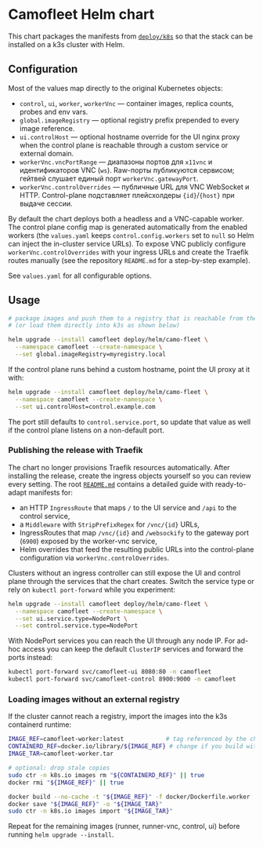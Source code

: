 # Camofleet Helm chart

This chart packages the manifests from [`deploy/k8s`](../k8s) so that the stack can be installed on a
k3s cluster with Helm.

## Configuration

Most of the values map directly to the original Kubernetes objects:

- `control`, `ui`, `worker`, `workerVnc` — container images, replica counts, probes and env vars.
- `global.imageRegistry` — optional registry prefix prepended to every image reference.
- `ui.controlHost` — optional hostname override for the UI nginx proxy when the control plane is
  reachable through a custom service or external domain.
- `workerVnc.vncPortRange` — диапазоны портов для `x11vnc` и идентификаторов VNC (`ws`). Raw-порты
  публикуются сервисом; гейтвей слушает единый порт `workerVnc.gatewayPort`.
- `workerVnc.controlOverrides` — публичные URL для VNC WebSocket и HTTP. Control-plane подставляет
  плейсхолдеры `{id}`/`{host}` при выдаче сессии.

By default the chart deploys both a headless and a VNC-capable worker. The control plane config map
is generated automatically from the enabled workers (the `values.yaml` keeps `control.config.workers`
set to `null` so Helm can inject the in-cluster service URLs). To expose VNC publicly configure
`workerVnc.controlOverrides` with your ingress URLs and create the Traefik routes manually (see the
repository `README.md` for a step-by-step example).

See `values.yaml` for all configurable options.

## Usage

```sh
# package images and push them to a registry that is reachable from the cluster
# (or load them directly into k3s as shown below)

helm upgrade --install camofleet deploy/helm/camo-fleet \
  --namespace camofleet --create-namespace \
  --set global.imageRegistry=myregistry.local
```

If the control plane runs behind a custom hostname, point the UI proxy at it with:

```sh
helm upgrade --install camofleet deploy/helm/camo-fleet \
  --namespace camofleet --create-namespace \
  --set ui.controlHost=control.example.com
```

The port still defaults to `control.service.port`, so update that value as well if the control plane
listens on a non-default port.

### Publishing the release with Traefik

The chart no longer provisions Traefik resources automatically. After installing the release, create
the ingress objects yourself so you can review every setting. The root [`README.md`](../../README.md)
contains a detailed guide with ready-to-adapt manifests for:

- an HTTP `IngressRoute` that maps `/` to the UI service and `/api` to the control service,
- a `Middleware` with `StripPrefixRegex` for `/vnc/{id}` URLs,
- IngressRoutes that map `/vnc/{id}` and `/websockify` to the gateway port (`6900`) exposed by the
  worker-vnc service,
- Helm overrides that feed the resulting public URLs into the control-plane configuration via
  `workerVnc.controlOverrides`.

Clusters without an ingress controller can still expose the UI and control plane through the
services that the chart creates. Switch the service type or rely on `kubectl port-forward` while you
experiment:

```sh
helm upgrade --install camofleet deploy/helm/camo-fleet \
  --namespace camofleet --create-namespace \
  --set ui.service.type=NodePort \
  --set control.service.type=NodePort
```

With NodePort services you can reach the UI through any node IP. For ad-hoc access you can keep the
default `ClusterIP` services and forward the ports instead:

```sh
kubectl port-forward svc/camofleet-ui 8080:80 -n camofleet
kubectl port-forward svc/camofleet-control 8900:9000 -n camofleet
```

### Loading images without an external registry

If the cluster cannot reach a registry, import the images into the k3s containerd runtime:

```sh
IMAGE_REF=camofleet-worker:latest            # tag referenced by the chart values
CONTAINERD_REF=docker.io/library/${IMAGE_REF} # change if you build with a custom registry prefix
IMAGE_TAR=camofleet-worker.tar

# optional: drop stale copies
sudo ctr -n k8s.io images rm "${CONTAINERD_REF}" || true
docker rmi "${IMAGE_REF}" || true

docker build --no-cache -t "${IMAGE_REF}" -f docker/Dockerfile.worker .
docker save "${IMAGE_REF}" -o "${IMAGE_TAR}"
sudo ctr -n k8s.io images import "${IMAGE_TAR}"
```

Repeat for the remaining images (runner, runner-vnc, control, ui) before running `helm upgrade --install`.
